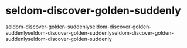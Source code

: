# seldom-discover-golden-suddenly
seldom-discover-golden-suddenlyseldom-discover-golden-suddenlyseldom-discover-golden-suddenlyseldom-discover-golden-suddenlyseldom-discover-golden-suddenly
